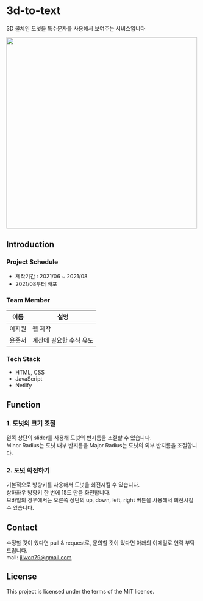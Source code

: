 # 3d-to-text
3D 물체인 도넛을 특수문자를 사용해서 보여주는 서비스입니다

<img width="500" src="https://user-images.githubusercontent.com/59159410/157898047-e657c4fc-94ca-4f86-bcfc-f56e42ddf6c7.png"></img>

## Introduction
### Project Schedule
* 제작기간 : 2021/06 ~ 2021/08
* 2021/08부터 배포

### Team Member
| 이름 | 설명 |
| ---- | ---- |
| 이지원 | 웹 제작 |
| 윤준서 | 계산에 필요한 수식 유도 |

### Tech Stack
- HTML, CSS
- JavaScript
- Netlify

## Function
### 1. 도넛의 크기 조절
왼쪽 상단의 slider를 사용해 도넛의 반지름을 조절할 수 있습니다.\
Minor Radius는 도넛 내부 반지름을 Major Radius는 도넛의 외부 반지름을 조절합니다.

### 2. 도넛 회전하기
기본적으로 방향키를 사용해서 도넛을 회전시킬 수 있습니다.\
상하좌우 방향키 한 번에 15도 만큼 화전합니다.\
모바일의 경우에서는 오른쪽 상단의 up, down, left, right 버튼을 사용해서 회전시킬 수 있습니다.

## Contact
수정할 것이 있다면 pull & request로, 문의할 것이 있다면 아래의 이메일로 연락 부탁드립니다.\
mail: jiiwon79@gmail.com

## License
This project is licensed under the terms of the MIT license.
